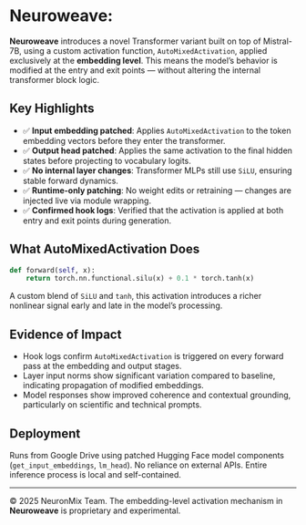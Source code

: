 # Neuroweave:

**Neuroweave** introduces a novel Transformer variant built on top of Mistral-7B, using a custom activation function, `AutoMixedActivation`, applied exclusively at the **embedding level**. This means the model’s behavior is modified at the entry and exit points — without altering the internal transformer block logic.

## Key Highlights

- ✅ **Input embedding patched**: Applies `AutoMixedActivation` to the token embedding vectors before they enter the transformer.
- ✅ **Output head patched**: Applies the same activation to the final hidden states before projecting to vocabulary logits.
- ✅ **No internal layer changes**: Transformer MLPs still use `SiLU`, ensuring stable forward dynamics.
- ✅ **Runtime-only patching**: No weight edits or retraining — changes are injected live via module wrapping.
- ✅ **Confirmed hook logs**: Verified that the activation is applied at both entry and exit points during generation.

## What AutoMixedActivation Does

```python
def forward(self, x):
    return torch.nn.functional.silu(x) + 0.1 * torch.tanh(x)
```

A custom blend of `SiLU` and `tanh`, this activation introduces a richer nonlinear signal early and late in the model’s processing.

## Evidence of Impact

- Hook logs confirm `AutoMixedActivation` is triggered on every forward pass at the embedding and output stages.
- Layer input norms show significant variation compared to baseline, indicating propagation of modified embeddings.
- Model responses show improved coherence and contextual grounding, particularly on scientific and technical prompts.

## Deployment

Runs from Google Drive using patched Hugging Face model components (`get_input_embeddings`, `lm_head`).
No reliance on external APIs. Entire inference process is local and self-contained.

---

© 2025 NeuronMix Team. The embedding-level activation mechanism in **Neuroweave** is proprietary and experimental.
